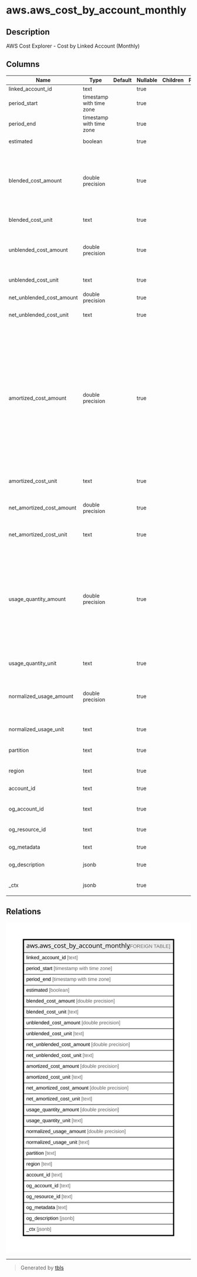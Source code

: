 # aws.aws_cost_by_account_monthly

## Description

AWS Cost Explorer - Cost by Linked Account (Monthly)

## Columns

| Name | Type | Default | Nullable | Children | Parents | Comment |
| ---- | ---- | ------- | -------- | -------- | ------- | ------- |
| linked_account_id | text |  | true |  |  | The AWS Account ID. |
| period_start | timestamp with time zone |  | true |  |  | Start timestamp for this cost metric. |
| period_end | timestamp with time zone |  | true |  |  | End timestamp for this cost metric. |
| estimated | boolean |  | true |  |  | Whether the result is estimated. |
| blended_cost_amount | double precision |  | true |  |  | This cost metric reflects the average cost of usage across the consolidated billing family. If you use the consolidated billing feature in AWS Organizations, you can view costs using blended rates. |
| blended_cost_unit | text |  | true |  |  | Unit type for blended costs. |
| unblended_cost_amount | double precision |  | true |  |  | Unblended costs represent your usage costs on the day they are charged to you. In finance terms, they represent your costs on a cash basis of accounting. |
| unblended_cost_unit | text |  | true |  |  | Unit type for unblended costs. |
| net_unblended_cost_amount | double precision |  | true |  |  | This cost metric reflects the unblended cost after discounts. |
| net_unblended_cost_unit | text |  | true |  |  | Unit type for net unblended costs. |
| amortized_cost_amount | double precision |  | true |  |  | This cost metric reflects the effective cost of the upfront and monthly reservation fees spread across the billing period. By default, Cost Explorer shows the fees for Reserved Instances as a spike on the day that you're charged, but if you choose to show costs as amortized costs, the costs are amortized over the billing period. This means that the costs are broken out into the effective daily rate. AWS estimates your amortized costs by combining your unblended costs with the amortized portion of your upfront and recurring reservation fees. |
| amortized_cost_unit | text |  | true |  |  | Unit type for amortized costs. |
| net_amortized_cost_amount | double precision |  | true |  |  | This cost metric amortizes the upfront and monthly reservation fees while including discounts such as RI volume discounts. |
| net_amortized_cost_unit | text |  | true |  |  | Unit type for net amortized costs. |
| usage_quantity_amount | double precision |  | true |  |  | The amount of usage that you incurred. NOTE: If you return the UsageQuantity metric, the service aggregates all usage numbers without taking into account the units. For example, if you aggregate usageQuantity across all of Amazon EC2, the results aren't meaningful because Amazon EC2 compute hours and data transfer are measured in different units (for example, hours vs. GB). |
| usage_quantity_unit | text |  | true |  |  | Unit type for usage quantity. |
| normalized_usage_amount | double precision |  | true |  |  | The amount of usage that you incurred, in normalized units, for size-flexible RIs. The NormalizedUsageAmount is equal to UsageAmount multiplied by NormalizationFactor. |
| normalized_usage_unit | text |  | true |  |  | Unit type for normalized usage. |
| partition | text |  | true |  |  | The AWS partition in which the resource is located (aws, aws-cn, or aws-us-gov). |
| region | text |  | true |  |  | The AWS Region in which the resource is located. |
| account_id | text |  | true |  |  | The AWS Account ID in which the resource is located. |
| og_account_id | text |  | true |  |  | The Platform Account ID in which the resource is located. |
| og_resource_id | text |  | true |  |  | The unique ID of the resource in opengovernance. |
| og_metadata | text |  | true |  |  | Platform Metadata of the AWS resource. |
| og_description | jsonb |  | true |  |  | The full model description of the resource |
| _ctx | jsonb |  | true |  |  | Steampipe context in JSON form, e.g. connection_name. |

## Relations

![er](aws.aws_cost_by_account_monthly.svg)

---

> Generated by [tbls](https://github.com/k1LoW/tbls)
